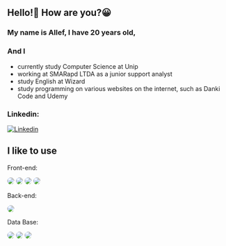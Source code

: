## Hello!👋 How are you?😀
 
### My name is Allef, I have 20 years old,
### And I 
- currently study Computer Science at Unip
- working at SMARapd LTDA as a junior support analyst 
- study English at Wizard 
- study programming on various websites on the internet, such as Danki Code and Udemy

### Linkedin:
[![Linkedin](https://img.shields.io/badge/LinkedIn-0077B5?style=for-the-badge&logo=linkedin&logoColor=white)](https://www.linkedin.com/in/allef-moreira-7b99b01b6/)

## I like to use
Front-end: 
    <div>
    <img style="border-radius:10px" src="https://img.shields.io/badge/JavaScript-323330?style=for-the-badge&logo=javascript&logoColor=F7DF1E"/> 
    <img style="border-radius:10px" src="https://img.shields.io/badge/HTML5-E34F26?style=for-the-badge&logo=html5&logoColor=white"/> 
    <img style="border-radius:10px" src="https://img.shields.io/badge/CSS3-1572B6?style=for-the-badge&logo=css3&logoColor=white"/> 
    <img style="border-radius:10px" src="https://img.shields.io/badge/React-20232A?style=for-the-badge&logo=react&logoColor=61DAFB"/>
    </div>

Back-end:
   <div>
   <img style="border-radius:10px" src="https://img.shields.io/badge/MySQL-00000F?style=for-the-badge&logo=mysql&logoColor=white"/> 
   </div>    
    
Data Base:
   <div>
   <img style="border-radius:10px" src="https://img.shields.io/badge/MySQL-00000F?style=for-the-badge&logo=mysql&logoColor=white"/> 
   <img style="border-radius:10px" src="https://img.shields.io/badge/Microsoft_SQL_Server-CC2927?style=for-the-badge&logo=microsoft-sql-server&logoColor=white"/> 
   <img style="border-radius:10px" src="https://img.shields.io/badge/Oracle-F80000?style=for-the-badge&logo=oracle&logoColor=black"/> 
   </div>

